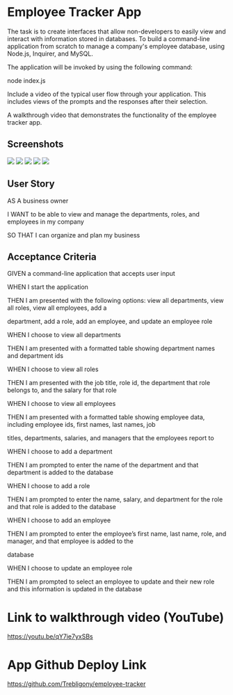 # Employee Tracker App

The task is to create interfaces that allow non-developers to easily view and interact with information stored in databases. To build a command-line application from scratch to manage a company's employee database, using Node.js, Inquirer, and MySQL.

The application will be invoked by using the following command:

node index.js

Include a video of the typical user flow through your application. This includes views of the prompts and the responses after their selection.


A walkthrough video that demonstrates the functionality of the employee tracker app.


## Screenshots


<img src="./Assets/images/add_dpt.png">


<img src="./Assets/images/add_role.png">


<img src="./Assets/images/dele_rcd.png">


<img src="./Assets/images/upd_rcd.png">


<img src="./Assets/images/view_dpt.png">






## User Story

AS A business owner

I WANT to be able to view and manage the departments, roles, and employees in my company

SO THAT I can organize and plan my business


## Acceptance Criteria


GIVEN a command-line application that accepts user input

WHEN I start the application

THEN I am presented with the following options: view all departments, view all roles, view all employees, add a

department, add a role, add an employee, and update an employee role

WHEN I choose to view all departments

THEN I am presented with a formatted table showing department names and department ids

WHEN I choose to view all roles

THEN I am presented with the job title, role id, the department that role belongs to, and the salary for that role

WHEN I choose to view all employees

THEN I am presented with a formatted table showing employee data, including employee ids, first names, last names, job

titles, departments, salaries, and managers that the employees report to

WHEN I choose to add a department

THEN I am prompted to enter the name of the department and that department is added to the database

WHEN I choose to add a role

THEN I am prompted to enter the name, salary, and department for the role and that role is added to the database

WHEN I choose to add an employee

THEN I am prompted to enter the employee’s first name, last name, role, and manager, and that employee is added to the

database

WHEN I choose to update an employee role

THEN I am prompted to select an employee to update and their new role and this information is updated in the database



# Link to walkthrough video (YouTube)


https://youtu.be/qY7ie7yxSBs



# App Github Deploy Link

https://github.com/Trebligony/employee-tracker
